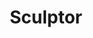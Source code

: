 ---
cc-type: constellation
title: "Sculptor"
hashtag: sculptor
borders:
  - Aquarius
  - Cetus
  - Fornax
  - Grus
  - Phoenix
  - Piscis Austrinus
subdivision-of:
  - southern celestial hemisphere
tags:
  - Constellation
---